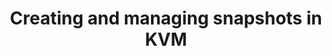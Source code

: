 ---
menu:
  sidebar:
    identifier: snapshots-kvm
    name: Snapshots in KVM
    parent: gestion-maquinas-kvm
    weight: 6
title: Creating and managing snapshots in KVM
---